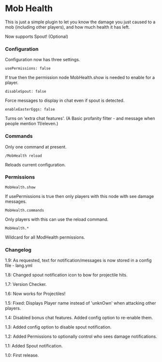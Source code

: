 Mob Health
==========

This is just a simple plugin to let you know the damage you just caused to a mob (including other players), and how much health it has left.

Now supports Spout! (Optional)

### Configuration

Configuration now has three settings.

	usePermissions: false
If true then the permission node MobHealth.show is needed to enable for a player.

	disableSpout: false
Force messages to display in chat even if spout is detected.

	enableEasterEggs: false
Turns on 'extra chat features'.  (A Basic profanity filter - and message when people mention 11/eleven.)


### Commands

Only one command at present.

	/MobHealth reload
Reloads current configuration.
	
### Permissions

	MobHealth.show
If usePermissions is true then only players with this node with see damage messages.
	
	MobHealth.commands
Only players with this can use the reload command.
	
	MobHealth.* 
Wildcard for all ModHealth permissions.

### Changelog
1.9:  As requested, text for notification/messages is now stored in a config file - lang.yml

1.8:  Changed spout notification icon to bow for projectile hits.

1.7:  Version Checker.

1.6:  Now works for Projectiles!

1.5:  Fixed:  Displays Player name instead of 'unknOwn' when attacking other players.

1.4:  Disabled bonus chat features. Added config option to re-enable them.

1.3:  Added config option to disable spout notification.

1.2:  Added Permissions to optionally control who sees damage notifications.

1.1:  Added Spout notification.

1.0:  First release.